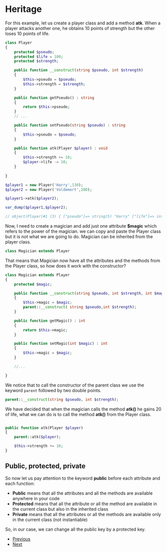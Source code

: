 # Heritage

For this example, let us create a player class and add a method **atk**. When a player attacks another one, he obtains 10 points of strength but the other loses 10 points of life.

```php
class Player
{
    protected $pseudo;
    protected $life = 100;
    protected $strength;

    public function __construct(string $pseudo, int $strength)
    {
        $this->pseudo = $pseudo;
        $this->strength = $strength;
    }

    public function getPseudo() : string
    {
        return $this->pseudo;
    }
    // ...

    public function setPseudo(string $pseudo) : string
    {
        $this->pseudo = $pseudo;
    }

    public function atk(Player $player) : void
    {
        $this->strength += 10;
        $player->life -= 10; 
    }
    
}

```

```php
$player1 = new Player('Harry',130);
$player2 = new Player('Voldemort',200);

$player1->atk($player2);

var_dump($player1,$player2);

// object(Player)#1 (3) { ["pseudo"]=> string(5) "Harry" ["life"]=> int(100) ["strength"]=> int(140) } object(Player)#2 (3) { ["pseudo"]=> string(9) "Voldemort" ["life"]=> int(90) ["strength"]=> int(200) }

```

Now, I need to create a magician and add just one attribute **$magic** which refers to the power of the magician. we can copy and paste the Player class but it is not what we are going to do. Magician can be inherited from the player class.

```php
class Magician extends Player
```

That means that Magician now have all the attributes and the methods from the Player class, so how does it work with the constructor?

```php
class Magician extends Player
{
    protected $magic;

    public function __construct(string $pseudo, int $strength, int $magic)
    {
        $this->magic = $magic;
        parent::__construct( string $pseudo,int $strength);
    }

    public function getMagic() : int
    {
        return $this->magic;
    }

    public function setMagic(int $magic) : int
    {
        $this->magic = $magic;
    }

    //...

}
```

We notice that to call the constructor of the parent class we use the keyword ```parent``` followed by two double points.

```php
parent::__construct(string $pseudo, int $strength);
```

We have decided that when the magician calls the method **atk()** he gains 20 of life, what we can do is to call the method **atk()** from the Player class. 

```php

public function atk(Player $player)
{
    parent::atk($player);

    $this->strength += 10;
}

```

## Public, protected, private

So now let us pay attention to the keyword **public** before each attribute and each function: 
- **Public** means that all the attributes and all the methods are available anywhere in your code
- **Protected** means that all the attribute or all the method are available in the current class but also in the inherited class
- **Private** means that all the attributes or all the methods are available only in the current class (not instantiable)

So, in our case, we can change all the public key by a protected key.

- [Previous](../03.methods/readme.md)
- [Next](../05.abstract/readme.md)
